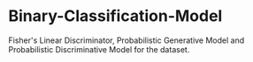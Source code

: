 # Binary-Classification-Model
Fisher's Linear Discriminator, Probabilistic Generative Model and Probabilistic Discriminative Model for the dataset. 
